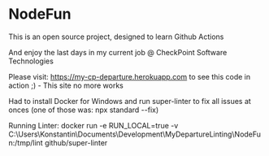 # NodeFun

This is an open source project, designed to learn Github Actions

And enjoy the last days in my current job @ CheckPoint Software Technologies

Please visit: <https://my-cp-departure.herokuapp.com> to see this code in action ;) - This site no more works

Had to install Docker for Windows and run super-linter to fix all issues at onces (one of those was: npx standard --fix)

Running Linter:
docker run -e RUN_LOCAL=true -v C:\Users\Konstantin\Documents\Development\MyDepartureLinting\NodeFun:/tmp/lint github/super-linter
